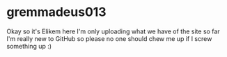 # gremmadeus013
Okay so it's Elikem here
I'm only uploading what we have of the site so far
I'm really new to GitHub so please no one should chew me up if I screw something up :)
